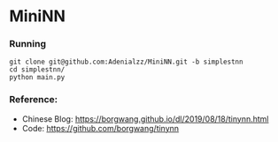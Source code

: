 # MiniNN

### Running

```shell
git clone git@github.com:Adenialzz/MiniNN.git -b simplestnn
cd simplestnn/
python main.py
```

### Reference:

- Chinese Blog: https://borgwang.github.io/dl/2019/08/18/tinynn.html
- Code: https://github.com/borgwang/tinynn
